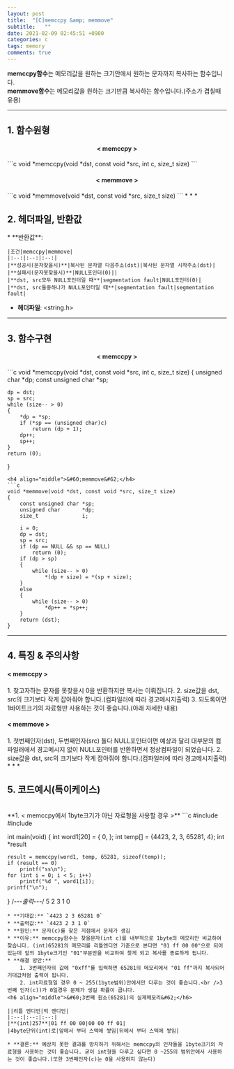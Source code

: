 ```yaml
---
layout: post
title:  "[C]memccpy &amp; memmove"
subtitle:   ""
date: 2021-02-09 02:45:51 +0900
categories: c
tags: memory
comments: true
---
```


**memccpy함수**는 메모리값을 원하는 크기안에서 원하는 문자까지 복사하는 함수입니다.<br />
**memmove함수**는 메모리값을 원하는 크기만큼 복사하는 함수입니다.(주소가 겹칠때 유용)

* * *
<h2>1. 함수원형</h2>
<h4 align="middle">&#60; memccpy &#62;</h4>
```c
void *memccpy(void *dst, const void *src, int c, size_t size)
```
<h4 align="middle">&#60; memmove &#62;</h4>
```c
void *memmove(void *dst, const void *src, size_t size)
```
* * *
<h2>2. 헤더파일, 반환값</h2>
* **반환값**:

    |조건|memccpy|memmove|
    |:--:|:--:|:--:|
    |**성공시(문자찾을시)**|복사된 문자열 다음주소(dst)|복사된 문자열 시작주소(dst)|
    |**실패시(문자못찾을시)**|NULL포인터(0)||
    |**dst, src모두 NULL포인터일 때**|segmentation fault|NULL포인터(0)|
    |**dst, src둘중하나가 NULL포인터일 때**|segmentation fault|segmentation fault|

* **헤더파일**: \<string.h\>

* * *
<h2>3. 함수구현</h2>
<h4 align="middle">&#60; memccpy &#62;</h4>
```c
void *memccpy(void *dst, const void *src, int c, size_t size)
{
	unsigned char       *dp;
	const unsigned char *sp;

	dp = dst;
	sp = src;
	while (size-- > 0)
	{
		*dp = *sp;
        if (*sp == (unsigned char)c)
            return (dp + 1);
        dp++;
        sp++;
	}
	return (0);
}
```
<h4 align="middle">&#60;memmove&#62;</h4>
```c
void *memmove(void *dst, const void *src, size_t size)
{
	const unsigned char	*sp;
	unsigned char		*dp;
	size_t				i;

	i = 0;
	dp = dst;
    sp = src;
	if (dp == NULL && sp == NULL)
		return (0);
	if (dp > sp)
    {
		while (size-- > 0)
			*(dp + size) = *(sp + size);
    }
	else
	{
		while (size-- > 0)
			*dp++ = *sp++;
	}
	return (dst);
}
```
* * *
<h2>4. 특징 & 주의사항</h2>
<h4 align="left">&#60; memccpy &#62;</h4>
1. 찾고자하는 문자를 못찾을시 0을 반환하지만 복사는 이뤄집니다.
2. size값을 dst, src의 크기보다 작게 잡아줘야 합니다.(컴파일러에 따라 경고메시지출력)
3. 되도록이면 1바이트크기의 자료형만 사용하는 것이 좋습니다.(아래 자세한 내용)
<h4 align="left">&#60; memmove &#62;</h4>
1. 첫번째인자(dst), 두번째인자(src) 둘다 NULL포인터이면 예상과 달리 대부분의 컴파일러에서 경고메시지 없이 NULL포인터를 반환하면서 정상컴파일이 되었습니다.
2. size값을 dst, src의 크기보다 작게 잡아줘야 합니다.(컴파일러에 따라 경고메시지출력)
* * *
<h2>5. 코드예시(특이케이스)</h2>
<br />
**1. &#60; memccpy에서 1byte크기가 아닌 자료형을 사용할 경우 &#62;**
```c
#include <stdio.h>
#include <string.h>

int main(void)
{
	int word1[20] = { 0, };
	int temp[] = {4423, 2, 3, 65281, 4};
	int *result

	result = memccpy(word1, temp, 65281, sizeof(temp));
	if (result == 0)
		printf("ss\n");
	for (int i = 0; i < 5; i++)
		printf("%d ", word1[i]);
	printf("\n");
}
/*---출력---*/
5 2 3 1 0
```
* **기대값:** `4423 2 3 65281 0`
* **출력값:** `4423 2 3 1 0`
* **원인:** 문자(c)를 찾은 지점에서 문제가 생김
* **이유:** memccpy함수는 찾을문자(int c)를 내부적으로 1byte의 메모리만 비교하여 찾습니다. (int)65281의 메모리를 리틀엔디언 기준으로 본다면 "01 ff 00 00"으로 되어있는데 앞의 1byte크기인 "01"부분만을 비교하여 찾게 되고 복사를 종료하게 됩니다. 
* **해결 방안:**
	1. 3번째인자의 값에 "0xff"를 입력하면 65281의 메모리에서 "01 ff"까지 복사되어 기대값처럼 출력이 됩니다.
	2. int자료형일 경우 0 ~ 255(1byte범위)안에서만 다루는 것이 좋습니다.<br />3번째 인자(c))가 0일경우 문제가 생길 확률이 큽니다.
<h6 align="middle">&#60;3번째 원소(65281)의 실제메모리&#62;</h6>

||리틀 엔디언|빅 엔디언|
|:--:|:--:|:--:|
|**(int)257**|01 ff 00 00|00 00 ff 01|
|4byte단위(int)로|앞에서 부터 스텍에 쌓임|뒤에서 부터 스텍에 쌓임|

* **결론:** 예상치 못한 결과를 방지하기 위해서는 memccpy의 인자들을 1byte크기의 자료형을 사용하는 것이 좋습니다. 굳이 int형을 다루고 싶다면 0 ~255의 범위안에서 사용하는 것이 좋습니다.(또한 3번째인자(c)는 0을 사용하지 않는다)